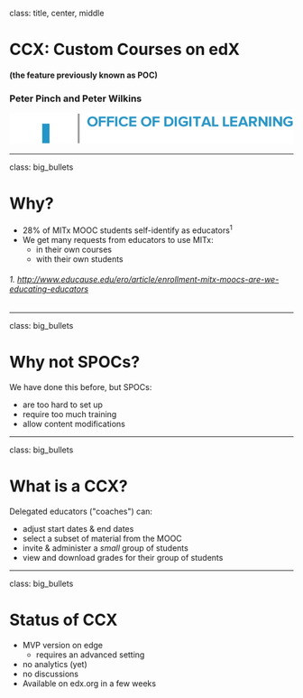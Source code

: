 class: title, center, middle

# CCX: Custom Courses on edX 
#### (the feature previously known as POC)


### Peter Pinch and Peter Wilkins
![logo](../assets/MIT_digitallearning_engdept_logo_2@2x.png)

---

class: big_bullets 

# Why?

- 28% of MITx MOOC students self-identify as educators<sup>1</sup>
- We get many requests from educators to use MITx:
	- in their own courses
	- with their own students

###### 1. http://www.educause.edu/ero/article/enrollment-mitx-moocs-are-we-educating-educators

---

class: big_bullets 

# Why not SPOCs?

We have done this before, but SPOCs:
	
- are too hard to set up
- require too much training
- allow content modifications

---

class: big_bullets 

# What is a CCX?

Delegated educators ("coaches") can:
	
- adjust start dates & end dates
- select a subset of material from the MOOC
- invite & administer a *small* group of students
- view and download grades for their group of students

---

class: big_bullets 

# Status of CCX

- MVP version on edge
	- requires an advanced setting
- no analytics (yet)
- no discussions
- Available on edx.org in a few weeks